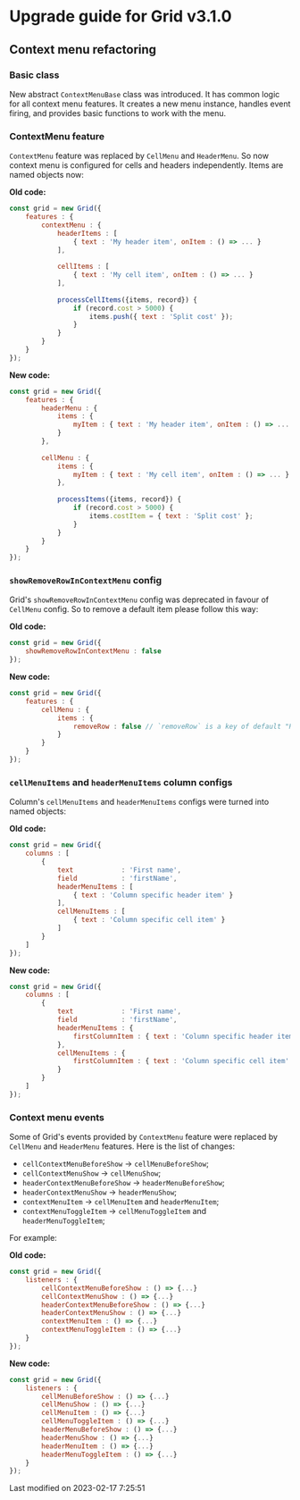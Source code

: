 # Upgrade guide for Grid v3.1.0

## Context menu refactoring

### Basic class

New abstract `ContextMenuBase` class was introduced. It has common logic for all context menu features.
It creates a new menu instance, handles event firing, and provides basic functions to work with the menu.

### ContextMenu feature

`ContextMenu` feature was replaced by `CellMenu` and `HeaderMenu`. So now context menu is configured for cells and
headers independently. Items are named objects now:

**Old code:**

```javascript
const grid = new Grid({
    features : {
        contextMenu : {
            headerItems : [
                { text : 'My header item', onItem : () => ... }
            ],
            
            cellItems : [
                { text : 'My cell item', onItem : () => ... }
            ],
            
            processCellItems({items, record}) {
                if (record.cost > 5000) {
                    items.push({ text : 'Split cost' });
                }
            }
        }
    }
});
```

**New code:**

```javascript
const grid = new Grid({
    features : {
        headerMenu : {
            items : {
                myItem : { text : 'My header item', onItem : () => ... }
            }
        },
    
        cellMenu : {
            items : {
                myItem : { text : 'My cell item', onItem : () => ... }
            },
    
            processItems({items, record}) {
                if (record.cost > 5000) {
                    items.costItem = { text : 'Split cost' };
                }
            }
        }
    }
});
```

### `showRemoveRowInContextMenu` config

Grid's `showRemoveRowInContextMenu` config was deprecated in favour of `CellMenu` config. So to remove a default item
please follow this way:

**Old code:**

```javascript
const grid = new Grid({
    showRemoveRowInContextMenu : false
});
```

**New code:**

```javascript
const grid = new Grid({
    features : {
        cellMenu : {
            items : {
                removeRow : false // `removeRow` is a key of default "Remove row" item
            }
        }
    }
});
```

### `cellMenuItems` and `headerMenuItems` column configs

Column's `cellMenuItems` and `headerMenuItems` configs were turned into named objects:

**Old code:**

```javascript
const grid = new Grid({
    columns : [
        {
            text            : 'First name',
            field           : 'firstName',
            headerMenuItems : [
                { text : 'Column specific header item' }
            ],
            cellMenuItems : [
                { text : 'Column specific cell item' }
            ]
        }
    ]
});
```

**New code:**

```javascript
const grid = new Grid({
    columns : [
        {
            text            : 'First name',
            field           : 'firstName',
            headerMenuItems : {
                firstColumnItem : { text : 'Column specific header item' }
            },
            cellMenuItems : {
                firstColumnItem : { text : 'Column specific cell item' }
            }
        }
    ]
});
```

### Context menu events

Some of Grid's events provided by `ContextMenu` feature were replaced by `CellMenu` and `HeaderMenu` features. Here is 
the list of changes:

- `cellContextMenuBeforeShow` -> `cellMenuBeforeShow`;
- `cellContextMenuShow` -> `cellMenuShow`;
- `headerContextMenuBeforeShow` -> `headerMenuBeforeShow`;
- `headerContextMenuShow` -> `headerMenuShow`;
- `contextMenuItem` -> `cellMenuItem` and `headerMenuItem`;
- `contextMenuToggleItem` -> `cellMenuToggleItem` and `headerMenuToggleItem`;

For example:

**Old code:**

```javascript
const grid = new Grid({
    listeners : {
        cellContextMenuBeforeShow : () => {...}
        cellContextMenuShow : () => {...}
        headerContextMenuBeforeShow : () => {...}
        headerContextMenuShow : () => {...}
        contextMenuItem : () => {...}
        contextMenuToggleItem : () => {...}
    }
});
```

**New code:**

```javascript
const grid = new Grid({
    listeners : {
        cellMenuBeforeShow : () => {...}
        cellMenuShow : () => {...}
        cellMenuItem : () => {...}
        cellMenuToggleItem : () => {...}
        headerMenuBeforeShow : () => {...}
        headerMenuShow : () => {...}
        headerMenuItem : () => {...}
        headerMenuToggleItem : () => {...}
    }
});
```


<p class="last-modified">Last modified on 2023-02-17 7:25:51</p>